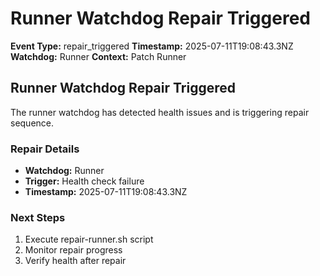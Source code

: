 # Runner Watchdog Repair Triggered

**Event Type:** repair_triggered
**Timestamp:** 2025-07-11T19:08:43.3NZ
**Watchdog:** Runner
**Context:** Patch Runner


## Runner Watchdog Repair Triggered

The runner watchdog has detected health issues and is triggering repair sequence.

### Repair Details
- **Watchdog:** Runner
- **Trigger:** Health check failure
- **Timestamp:** 2025-07-11T19:08:43.3NZ

### Next Steps
1. Execute repair-runner.sh script
2. Monitor repair progress
3. Verify health after repair


